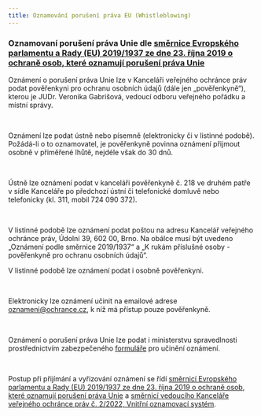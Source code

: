 ```yaml
---
title: Oznamování porušení práva EU (Whistleblowing)
---
```

<h3>Oznamovaní porušení práva Unie dle <a href="https://eur-lex.europa.eu/legal-content/CS/TXT/PDF/?uri=CELEX:32019L1937&amp;from=NL">směrnice Evropského parlamentu a Rady (EU) 2019/1937 ze dne 23. října 2019 o ochraně osob, které oznamují porušení práva Unie</a></h3>

<p>Oznámení o porušení práva Unie lze v&nbsp;Kanceláři veřejného ochránce práv podat pověřenkyni pro ochranu osobních údajů (dále jen &bdquo;pověřenkyně&ldquo;), kterou je JUDr. Veronika Gabrišová, vedoucí odboru veřejného pořádku a místní správy. &nbsp;&nbsp;</p>

<p>&nbsp;</p>

<p>Oznámení lze podat ústně nebo písemně (elektronicky či v&nbsp;listinné podobě). Požádá-li o to oznamovatel, je pověřenkyně povinna oznámení přijmout osobně v&nbsp;přiměřené lhůtě, nejdéle však do 30 dnů.</p>

<p>&nbsp;</p>

<p>Ústně lze oznámení podat v&nbsp;kanceláři pověřenkyně č. 218 ve druhém patře v&nbsp;sídle Kanceláře po předchozí ústní či telefonické domluvě nebo telefonicky (kl. 311, mobil 724&nbsp;090&nbsp;372).</p>

<p>&nbsp;</p>

<p>V&nbsp;listinné podobě lze oznámení podat poštou na adresu Kancelář veřejného ochránce práv, Údolní 39, 602 00, Brno. Na obálce musí být uvedeno &bdquo;Oznámení podle směrnice 2019/1937&ldquo; a &bdquo;K rukám příslušné osoby - pověřenkyně pro ochranu osobních údajů&ldquo;.</p>

<p>V&nbsp;listinné podobě lze oznámení podat i osobně pověřenkyni.</p>

<p>&nbsp;</p>

<p>Elektronicky lze oznámení učinit na emailové adrese <a href="mailto:oznameni@ochrance.cz">oznameni@ochrance.cz</a>, k&nbsp;níž má přístup pouze pověřenkyně.</p>

<p>&nbsp;</p>

<p>Oznámení o porušení práva Unie lze podat i ministerstvu spravedlnosti prostřednictvím zabezpečeného <a href="https://oznamovatel.justice.cz/chci-podat-oznameni/">formuláře</a> pro učinění oznámení.</p>

<p>&nbsp;</p>

<p>Postup při přijímání a vyřizování oznámení se řídí <a href="https://eur-lex.europa.eu/legal-content/CS/TXT/PDF/?uri=CELEX:32019L1937&amp;from=NL">směrnicí Evropského parlamentu a Rady (EU) 2019/1937 ze dne 23. října 2019 o ochraně osob, které oznamují porušení práva Unie</a> a <a href="smernice_c._2-2022_vnitrni_oznamovaci_system.pdf">směrnicí vedoucího Kanceláře veřejného ochránce práv č. 2/2022, Vnitřní oznamovací systém</a>.</p>
